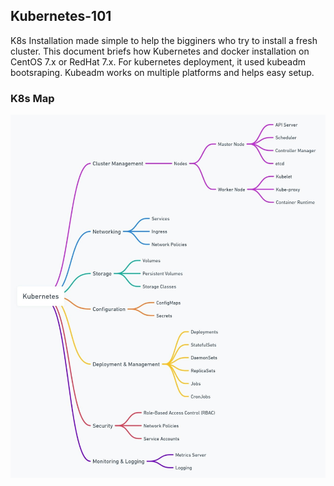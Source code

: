 ## Kubernetes-101

K8s Installation made simple to help the bigginers who try to install a fresh cluster. 
This document briefs how Kubernetes and docker installation on CentOS 7.x or RedHat 7.x. For kubernetes deployment, it used kubeadm bootsraping. Kubeadm works on multiple platforms and helps easy setup. 


### K8s Map

<p align="center">
  <img src="files/K8s-map.jpg" width="800"/>
</p>
